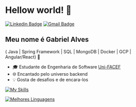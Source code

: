 
<h1>Hellow world! 👋</h1>

[![Linkedin Badge](https://img.shields.io/badge/-LinkedIn-6633cc?style=flat-square&logo=Linkedin&logoColor=white&link=https://www.linkedin.com/in/fernanda-kipper-5958a61a9/)](https://www.linkedin.com/in/gabriel-alves-895a61238/)
[![Gmail Badge](https://img.shields.io/badge/-gabrieldamasceno881@outlook.com-6633cc?style=flat-square&logo=Gmail&logoColor=white&link=mailto:gabrieldamasceno881@outlook.com)](mailto:gabrieldamasceno881@outlook.com)


## Meu nome é Gabriel Alves
( Java | Spring Framework | SQL | MongoDB | Docker | GCP | Angular/React) 🚀
- 🎓 Estudante de Engenharia de Software [Uni-FACEF](https://www.unifacef.com.br/)
- 🌐 Encantado pelo universo backend
- 💡 Gosta de desafios e de encara-los

<div align="left">

[![My Skills](https://skillicons.dev/icons?i=java,spring,react,postgres,gcp,kafka,rabbitmq,docker,git,maven,idea)](https://skillicons.dev)

[![Melhores Linguagens](https://github-readme-stats.vercel.app/api/top-langs/?username=devalvesg&theme=tokyonight)](https://github.com/anuraghazra/github-readme-stats)
  
 </div>


